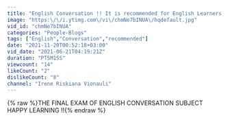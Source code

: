 ```yaml
---
title: "English Conversation !! It is recommended for English Learners, So Happy Learning !!"
image: "https:\/\/i.ytimg.com\/vi\/chmNe7bINUA\/hqdefault.jpg"
vid_id: "chmNe7bINUA"
categories: "People-Blogs"
tags: ["English","Conversation","recommended"]
date: "2021-11-20T00:52:18+03:00"
vid_date: "2021-06-21T04:19:21Z"
duration: "PT5M15S"
viewcount: "14"
likeCount: "2"
dislikeCount: "0"
channel: "Irene Riskiana Vionauli"
---
```

{% raw %}THE FINAL EXAM OF ENGLISH CONVERSATION SUBJECT <br />HAPPY LEARNING !!{% endraw %}
